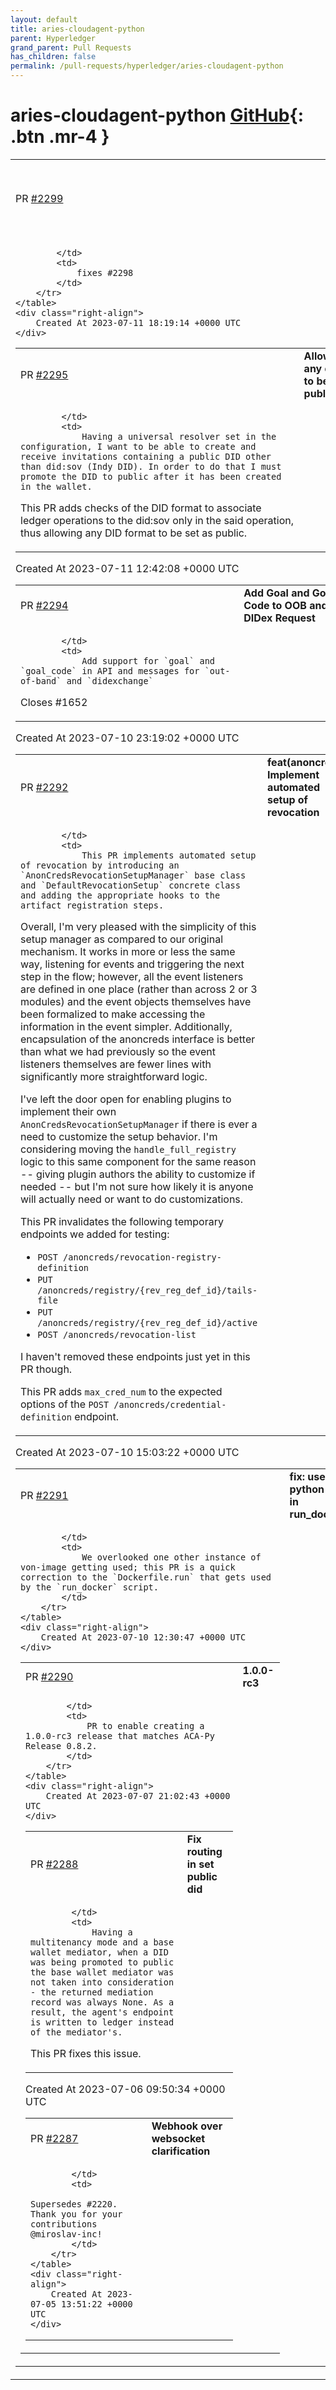 ```yaml
---
layout: default
title: aries-cloudagent-python
parent: Hyperledger
grand_parent: Pull Requests
has_children: false
permalink: /pull-requests/hyperledger/aries-cloudagent-python
---
```


# aries-cloudagent-python <span class="fs-3 right-align">[GitHub](https://github.com/hyperledger/aries-cloudagent-python){: .btn .mr-4 }</span>


<div>
    <table>
        <tr>
            <td>
                PR <a href="https://github.com/hyperledger/aries-cloudagent-python/pull/2299" class=".btn">#2299</a>
            </td>
            <td>
                <b>
                    Add build step for indy-base image in run_demo
                </b>
            </td>
        </tr>
        <tr>
            <td>
                
            </td>
            <td>
                fixes #2298 
            </td>
        </tr>
    </table>
    <div class="right-align">
        Created At 2023-07-11 18:19:14 +0000 UTC
    </div>
</div>

<div>
    <table>
        <tr>
            <td>
                PR <a href="https://github.com/hyperledger/aries-cloudagent-python/pull/2295" class=".btn">#2295</a>
            </td>
            <td>
                <b>
                    Allow any did to be public
                </b>
            </td>
        </tr>
        <tr>
            <td>
                
            </td>
            <td>
                Having a universal resolver set in the configuration, I want to be able to create and receive invitations containing a public DID other than did:sov (Indy DID). In order to do that I must promote the DID to public after it has been created in the wallet.

This PR adds checks of the DID format to associate ledger operations to the did:sov only in the said operation, thus allowing any DID format to be set as public.
            </td>
        </tr>
    </table>
    <div class="right-align">
        Created At 2023-07-11 12:42:08 +0000 UTC
    </div>
</div>

<div>
    <table>
        <tr>
            <td>
                PR <a href="https://github.com/hyperledger/aries-cloudagent-python/pull/2294" class=".btn">#2294</a>
            </td>
            <td>
                <b>
                    Add Goal and Goal Code to OOB and DIDex Request
                </b>
            </td>
        </tr>
        <tr>
            <td>
                
            </td>
            <td>
                Add support for `goal` and `goal_code` in API and messages for `out-of-band` and `didexchange`

Closes #1652
            </td>
        </tr>
    </table>
    <div class="right-align">
        Created At 2023-07-10 23:19:02 +0000 UTC
    </div>
</div>

<div>
    <table>
        <tr>
            <td>
                PR <a href="https://github.com/hyperledger/aries-cloudagent-python/pull/2292" class=".btn">#2292</a>
            </td>
            <td>
                <b>
                    feat(anoncreds): Implement automated setup of revocation
                </b>
            </td>
        </tr>
        <tr>
            <td>
                
            </td>
            <td>
                This PR implements automated setup of revocation by introducing an `AnonCredsRevocationSetupManager` base class and `DefaultRevocationSetup` concrete class and adding the appropriate hooks to the artifact registration steps.

Overall, I'm very pleased with the simplicity of this setup manager as compared to our original mechanism. It works in more or less the same way, listening for events and triggering the next step in the flow; however, all the event listeners are defined in one place (rather than across 2 or 3 modules) and the event objects themselves have been formalized to make accessing the information in the event simpler. Additionally, encapsulation of the anoncreds interface is better than what we had previously so the event listeners themselves are fewer lines with significantly more straightforward logic.

I've left the door open for enabling plugins to implement their own `AnonCredsRevocationSetupManager` if there is ever a need to customize the setup behavior. I'm considering moving the `handle_full_registry` logic to this same component for the same reason -- giving plugin authors the ability to customize if needed -- but I'm not sure how likely it is anyone will actually need or want to do customizations.

This PR invalidates the following temporary endpoints we added for testing:

- `POST /anoncreds/revocation-registry-definition`
- `PUT /anoncreds/registry/{rev_reg_def_id}/tails-file`
- `PUT /anoncreds/registry/{rev_reg_def_id}/active`
- `POST /anoncreds/revocation-list`

I haven't removed these endpoints just yet in this PR though.

This PR adds `max_cred_num` to the expected options of the `POST /anoncreds/credential-definition` endpoint.
            </td>
        </tr>
    </table>
    <div class="right-align">
        Created At 2023-07-10 15:03:22 +0000 UTC
    </div>
</div>

<div>
    <table>
        <tr>
            <td>
                PR <a href="https://github.com/hyperledger/aries-cloudagent-python/pull/2291" class=".btn">#2291</a>
            </td>
            <td>
                <b>
                    fix: use python 3.9 in run_docker
                </b>
            </td>
        </tr>
        <tr>
            <td>
                
            </td>
            <td>
                We overlooked one other instance of von-image getting used; this PR is a quick correction to the `Dockerfile.run` that gets used by the `run_docker` script.
            </td>
        </tr>
    </table>
    <div class="right-align">
        Created At 2023-07-10 12:30:47 +0000 UTC
    </div>
</div>

<div>
    <table>
        <tr>
            <td>
                PR <a href="https://github.com/hyperledger/aries-cloudagent-python/pull/2290" class=".btn">#2290</a>
            </td>
            <td>
                <b>
                    1.0.0-rc3
                </b>
            </td>
        </tr>
        <tr>
            <td>
                
            </td>
            <td>
                PR to enable creating a 1.0.0-rc3 release that matches ACA-Py Release 0.8.2.
            </td>
        </tr>
    </table>
    <div class="right-align">
        Created At 2023-07-07 21:02:43 +0000 UTC
    </div>
</div>

<div>
    <table>
        <tr>
            <td>
                PR <a href="https://github.com/hyperledger/aries-cloudagent-python/pull/2288" class=".btn">#2288</a>
            </td>
            <td>
                <b>
                    Fix routing in set public did
                </b>
            </td>
        </tr>
        <tr>
            <td>
                
            </td>
            <td>
                Having a multitenancy mode and a base wallet mediator, when a DID was being promoted to public the base wallet mediator was not taken into consideration - the returned mediation record was always None. As a result, the agent's endpoint is written to ledger instead of the mediator's.

This PR fixes this issue.
            </td>
        </tr>
    </table>
    <div class="right-align">
        Created At 2023-07-06 09:50:34 +0000 UTC
    </div>
</div>

<div>
    <table>
        <tr>
            <td>
                PR <a href="https://github.com/hyperledger/aries-cloudagent-python/pull/2287" class=".btn">#2287</a>
            </td>
            <td>
                <b>
                    Webhook over websocket clarification
                </b>
            </td>
        </tr>
        <tr>
            <td>
                
            </td>
            <td>
                Supersedes #2220. Thank you for your contributions @miroslav-inc!
            </td>
        </tr>
    </table>
    <div class="right-align">
        Created At 2023-07-05 13:51:22 +0000 UTC
    </div>
</div>

